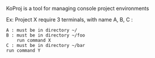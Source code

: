 KoProj is a tool for managing console project environments

Ex: Project X require 3 terminals, with name A, B, C :

    A : must be in directory ~/
    B : must be in directory ~/foo
        run command X
    C : must be in directory ~/bar
	run command Y

